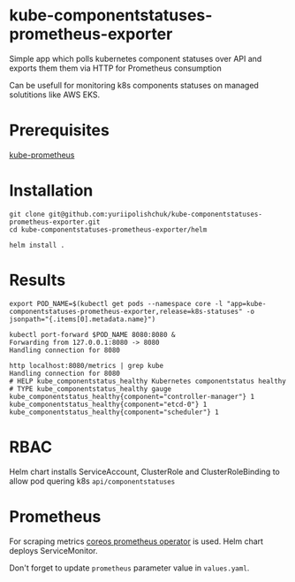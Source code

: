 # kube-componentstatuses-prometheus-exporter
Simple app which polls kubernetes component statuses over API and exports them them via HTTP for Prometheus consumption

Can be usefull for monitoring k8s components statuses on managed solutitions like AWS EKS.

# Prerequisites
[kube-prometheus](https://github.com/coreos/prometheus-operator/tree/master/contrib/kube-prometheus)

# Installation
```
git clone git@github.com:yuriipolishchuk/kube-componentstatuses-prometheus-exporter.git
cd kube-componentstatuses-prometheus-exporter/helm

helm install .
```

# Results
```
export POD_NAME=$(kubectl get pods --namespace core -l "app=kube-componentstatuses-prometheus-exporter,release=k8s-statuses" -o jsonpath="{.items[0].metadata.name}")

kubectl port-forward $POD_NAME 8080:8080 &
Forwarding from 127.0.0.1:8080 -> 8080
Handling connection for 8080

http localhost:8080/metrics | grep kube
Handling connection for 8080
# HELP kube_componentstatus_healthy Kubernetes componentstatus healthy
# TYPE kube_componentstatus_healthy gauge
kube_componentstatus_healthy{component="controller-manager"} 1
kube_componentstatus_healthy{component="etcd-0"} 1
kube_componentstatus_healthy{component="scheduler"} 1
```

# RBAC
Helm chart installs ServiceAccount, ClusterRole and ClusterRoleBinding to allow pod quering k8s `api/componentstatuses`

# Prometheus
For scraping metrics [coreos prometheus operator](https://github.com/coreos/prometheus-operator/tree/master/contrib/kube-prometheus) is used. Helm chart deploys ServiceMonitor.

Don't forget to update `prometheus` parameter value in `values.yaml`.
